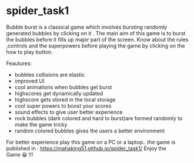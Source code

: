 # spider_task1
Bubble burst is a classical game which involves bursting randomly generated bubbles by clicking on it . 
The main aim of this game is to burst the bubbles before it fills up major part of the screen. Know about the rules ,controls and the superpowers before playing the game by clicking on the how to play button.

Feautures:
* bubbles collisions are elastic 
* improved UI
* cool animations when bubbles get burst
* highscores get dynamically updated
* highscore gets stored in the local storage
* cool super powers to boost your scores
* sound effects to give user better experience
* rock bubbles (dark colored and hard to burst)are formed randomly to make the game tricky
* random colored bubbles gives the users a better environment

For better experience play this game on a PC or a laptop.. the game is published in : https://mahaking51.github.io/spider_task1/
Enjoy the Game 😀 !!!
